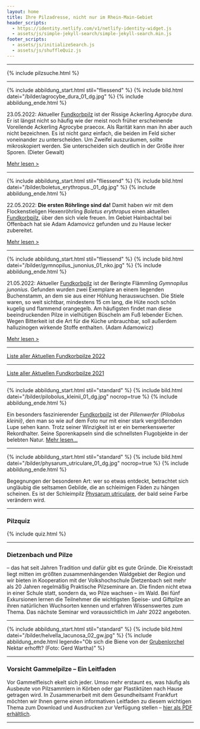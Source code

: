 ```yaml
---
layout: home
title: Ihre Pilzadresse, nicht nur im Rhein-Main-Gebiet
header_scripts:
  - https://identity.netlify.com/v1/netlify-identity-widget.js
  - assets/js/simple-jekyll-search/simple-jekyll-search.min.js
footer_scripts:
  - assets/js/initializeSearch.js
  - assets/js/shuffleQuiz.js
---
```

- - -

{% include pilzsuche.html %}

- - -

{% include abbildung_start.html stil="fliessend" %}
{% include bild.html datei="/bilder/agrocybe_dura_01_dg.jpg" %}
{% include abbildung_ende.html %}

23.05.2022: Aktueller [Fundkorbpilz](AA "Glossar-") ist der Rissige Ackerling *Agrocybe dura*. Er ist längst nicht so häufig wie der meist noch früher erscheinende Voreilende Ackerling Agrocybe praecox. Als Rarität kann man ihn aber auch nicht bezeichnen. Es ist nicht ganz einfach, die beiden im Feld sicher voneinander zu unterscheiden. Um Zweifel auszuräumen, sollte mikroskopiert werden. Sie unterscheiden sich deutlich in der Größe ihrer Sporen. (Dieter Gewalt)

[Mehr lesen >](/pilze/agrocybe-dura-rissiger-ackerling-weißer-ackerling)

<div style="clear:  both"></div>

- - -

{% include abbildung_start.html stil="fliessend" %}
{% include bild.html datei="/bilder/boletus_erythropus._01_dg.jpg" %}
{% include abbildung_ende.html %}

22.05.2022: **Die ersten Röhrlinge sind da!** Damit haben wir mit dem Flockenstieligen Hexenröhrling *Boletus erythropus* einen aktuellen [Fundkorbpilz](AA "Glossar-"), über den sich viele freuen. Im Gebiet Hainbachtal bei Offenbach hat sie Adam Adamovicz gefunden und zu Hause lecker zubereitet.

[Mehr lesen >](/pilze/boletus-erythropus-flockenstieliger-hexenröhrling)

<div style="clear:  both"></div>

- - -

{% include abbildung_start.html stil="fliessend" %}
{% include bild.html datei="/bilder/gymnopilus_junonius_01_nko.jpg" %}
{% include abbildung_ende.html %}

21.05.2022: Aktueller [Fundkorbpilz](AA "Glossar-") ist der Beringte Flämmling *Gymnopilus junonius*. Gefunden wurden zwei Exemplare an einem liegenden Buchenstamm, an dem sie aus einer Höhlung herauswuchsen. Die Stiele waren, so weit sichtbar, mindestens 15 cm lang, die Hüte noch schön kugelig und flammend orangegelb. Am häufigsten findet man diese beeindruckenden Pilze in vielhütigen Büscheln am Fuß lebender Eichen. Wegen Bitterkeit ist die Art für die Küche unbrauchbar, soll außerdem halluzinogen wirkende Stoffe enthalten. (Adam Adamowicz)

[Mehr lesen >](/pilze/gymnopilus-junonius-beringter-flämmling)

<div style="clear:  both"></div>

- - -

[Liste aller Aktuellen Fundkorbpilze 2022](/artikel/liste-aller-aktuellen-fundkorbpilze-2022.html)

- - -

[Liste aller Aktuellen Fundkorbpilze 2021](/artikel/liste-aller-aktuellen-fundkorbpilze-2021.html)

- - -

{% include abbildung_start.html stil="standard" %}
{% include bild.html datei="/bilder/pilobolus_kleinii_01_dg.jpg" nocrop=true %}
{% include abbildung_ende.html %}

Ein besonders faszinierender [Fundkorbpilz](AA "Glossar-") ist der *Pillenwerfer (Pilobolus kleinii)*, den man so wie auf dem Foto nur mit einer stark vergrößernden Lupe sehen kann. Trotz seiner Winzigkeit ist er ein bemerkenswerter Rekordhalter. Seine Sporenkapseln sind die schnellsten Flugobjekte in der belebten Natur. [Mehr lesen...](/pilze/pilobolus-kleinii-pillenwerfer)

- - -

{% include abbildung_start.html stil="standard" %}
{% include bild.html datei="/bilder/physarum_utriculare_01_dg.jpg" nocrop=true %}
{% include abbildung_ende.html %}

Begegnungen der besonderen Art: wer so etwas entdeckt, betrachtet sich ungläubig die seltsamen Gebilde, die an schleimigen Fäden zu hängen scheinen. Es ist der Schleimpilz [Physarum utriculare](/pilze/physarum-utriculare-fadenfruchtschleimpilz), der bald seine Farbe verändern wird.

- - -

### Pilzquiz

{% include quiz.html %}

- - -

### Dietzenbach und Pilze

– das hat seit Jahren Tradition und dafür gibt es gute Gründe. Die Kreisstadt liegt mitten im größten zusammenhängenden Waldgebiet der Region und wir bieten in Kooperation mit der Volkshochschule Dietzenbach seit mehr als 20 Jahren regelmäßig Praktische Pilzseminare an. Die finden nicht etwa in einer Schule statt, sondern da, wo Pilze wachsen – im Wald. Bei fünf Exkursionen lernen die Teilnehmer die wichtigsten Speise- und Giftpilze an ihren natürlichen Wuchsorten kennen und erfahren Wissenswertes zum Thema. Das nächste Seminar wrd voraussichtlich im Jahr 2022 angeboten.  

- - -

{% include abbildung_start.html stil="standard" %}
{% include bild.html datei="/bilder/helvella_lacunosa_02_gw.jpg" %}
{% include abbildung_ende.html legende="Ob sich die Biene von der <a href='/pilze/helvella-lacunosa-grubenlorchel'>Grubenlorchel</a> Nektar erhofft?  (Foto: Gerd Wartha)" %}

- - -

### Vorsicht Gammelpilze – Ein Leitfaden

Vor Gammelfleisch ekelt sich jeder. Umso mehr erstaunt es, was häufig als Ausbeute von Pilzsammlern in Körben oder gar Plastiktüten nach Hause getragen wird. In Zusammenarbeit mit dem Gesundheitsamt Frankfurt möchten wir Ihnen gerne einen informativen Leitfaden zu diesem wichtigen Thema zum Download und Ausdrucken zur Verfügung stellen – [hier als PDF erhältlich](/assets/docs/Fundkorb.de-Gammelpilze.pdf).

- - -